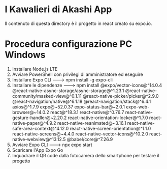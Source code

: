 # I Kawalieri di Akashi App

Il contenuto di questa directory è il progetto in react creato su expo.io.

# Procedura configurazione PC Windows
1. Installare Node.js LTE
2. Avviare PowerShell con privilegi di amministratore ed eseguire
3. Installare Expo CLI ---> npm install -g expo-cli
4. Installare le dipendenze ---> npm install @expo/vector-icons@^14.0.4 @react-native-async-storage/async-storage@^1.23.1 @react-native-community/masked-view@^0.1.11 @react-native-picker/picker@^2.9.0 @react-navigation/native@^6.1.18 @react-navigation/stack@^6.4.1 axios@^1.7.9 expo@~52.0.37 expo-status-bar@~2.0.1 expo-web-browser@~14.0.2 react@^18.3.1 react-native@^0.76.7 react-native-gesture-handler@~2.20.2 react-native-orientation-locker@^1.7.0 react-native-paper@^4.9.2 react-native-reanimated@~3.16.1 react-native-safe-area-context@^4.12.0 react-native-screen-orientation@^1.1.0 react-native-screens@~4.4.0 react-native-vector-icons@^10.2.0 react-native-webview@^13.12.5 @babel/core@^7.26.9
5. Avviare Expo CLI ---> npx expo start
6. Scaricare l'App Expo Go
7. Inquadrare il QR code dalla fotocamera dello smartphone per testare il progetto
